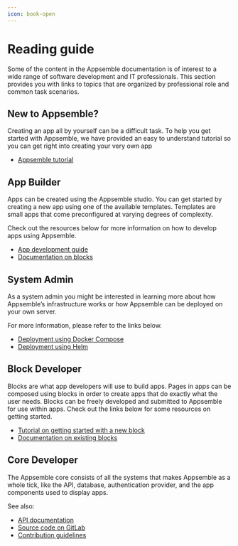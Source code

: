 ```yaml
---
icon: book-open
---
```


# Reading guide

Some of the content in the Appsemble documentation is of interest to a wide range of software
development and IT professionals. This section provides you with links to topics that are organized
by professional role and common task scenarios.

## New to Appsemble?

Creating an app all by yourself can be a difficult task. To help you get started with Appsemble, we
have provided an easy to understand tutorial so you can get right into creating your very own app

- [Appsemble tutorial](01-tutorial/index.md)

## App Builder

Apps can be created using the Appsemble studio. You can get started by creating a new app using one
of the available templates. Templates are small apps that come preconfigured at varying degrees of
complexity.

Check out the resources below for more information on how to develop apps using Appsemble.

- [App development guide](03-guide/index.md)
- [Documentation on blocks](/blocks)

## System Admin

As a system admin you might be interested in learning more about how Appsemble’s infrastructure
works or how Appsemble can be deployed on your own server.

For more information, please refer to the links below.

- [Deployment using Docker Compose](05-deployment/docker-compose.md)
- [Deployment using Helm](05-deployment/helm.md)

## Block Developer

Blocks are what app developers will use to build apps. Pages in apps can be composed using blocks in
order to create apps that do exactly what the user needs. Blocks can be freely developed and
submitted to Appsemble for use within apps. Check out the links below for some resources on getting
started.

- [Tutorial on getting started with a new block](02-development/developing-blocks.md)
- [Documentation on existing blocks](/blocks)

## Core Developer

The Appsemble core consists of all the systems that makes Appsemble as a whole tick, like the API,
database, authentication provider, and the app components used to display apps.

See also:

- [API documentation](/api-explorer)
- [Source code on GitLab](https://gitlab.com/appsemble/appsemble)
- [Contribution guidelines](https://gitlab.com/appsemble/appsemble/blob/main/CONTRIBUTING.md)
